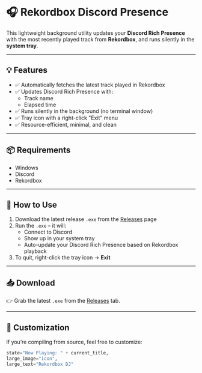 # 🎧 Rekordbox Discord Presence

This lightweight background utility updates your **Discord Rich Presence** with the most recently played track from **Rekordbox**, and runs silently in the **system tray**.

---

## 💡 Features

- ✅ Automatically fetches the latest track played in Rekordbox
- ✅ Updates Discord Rich Presence with:
  - Track name
  - Elapsed time
- ✅ Runs silently in the background (no terminal window)
- ✅ Tray icon with a right-click "Exit" menu
- ✅ Resource-efficient, minimal, and clean

---

## 📦 Requirements

- Windows
- Discord
- Rekordbox
---

## 🚀 How to Use

1. Download the latest release `.exe` from the [Releases](https://github.com/yourusername/yourrepo/releases) page
3. Run the `.exe` – it will:
   - Connect to Discord
   - Show up in your system tray
   - Auto-update your Discord Rich Presence based on Rekordbox playback
4. To quit, right-click the tray icon → **Exit**

---

## 📥 Download

👉 Grab the latest `.exe` from the [Releases](https://github.com/yourusername/yourrepo/releases) tab.

---

## 🔧 Customization

If you’re compiling from source, feel free to customize:

```python
state="Now Playing: " + current_title,
large_image="icon",       
large_text="Rekordbox DJ"
